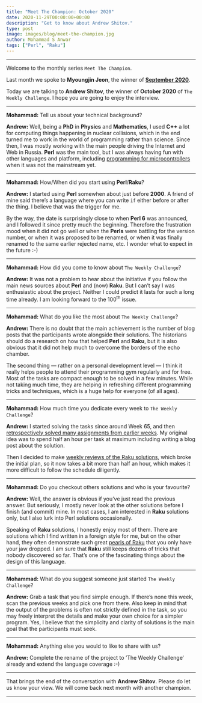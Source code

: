 ```yaml
---
title: "Meet The Champion: October 2020"
date: 2020-11-29T00:00:00+00:00
description: "Get to know about Andrew Shitov."
type: post
image: images/blog/meet-the-champion.jpg
author: Mohammad S Anwar
tags: ["Perl", "Raku"]
---
```

---

Welcome to the monthly series `Meet The Champion`.

Last month we spoke to **Myoungjin Jeon**, the winner of **[September 2020](/blog/meet-the-champion-2020-09)**.

Today we are talking to **Andrew Shitov**, the winner of **October 2020** of `The Weekly Challenge`. I hope you are going to enjoy the interview.

---

**Mohammad:** Tell us about your technical background?

**Andrew:** Well, being a **PhD** in **Physics** and **Mathematics**, I used **C++** a lot for computing things happening in nuclear collisions, which in the end turned me to work in the world of programming rather than science. Since then, I was mostly working with the main people driving the Internet and Web in Russia. **Perl** was the main tool, but I was always having fun with other languages and platform, including [programming for microcontrollers](https://www.artlebedev.com/verbarius/) when it was not the mainstream yet.

---

**Mohammad:** How/When did you start using **Perl**/**Raku**?

**Andrew:** I started using **Perl** somewhen about just before **2000**. A friend of mine said there’s a language where you can write `if` either before or after the thing. I believe that was the trigger for me.

By the way, the date is surprisingly close to when **Perl 6** was announced, and I followed it since pretty much the beginning. Therefore the frustration mood when it did not go well or when the **Perls** were battling for the version number, or when it was proposed to be renamed, or when it was finally renamed to the same earlier rejected name, etc. I wonder what to expect in the future :-)

---

**Mohammad:** How did you come to know about `The Weekly Challenge`?

**Andrew:** It was not a problem to hear about the initiative if you follow the main news sources about **Perl** and (now) **Raku**. But I can’t say I was enthusiastic about the project. Neither I could predict it lasts for such a long time already. I am looking forward to the 100<sup>th</sup> issue.

---

**Mohammad:** What do you like the most about `The Weekly Challenge`?

**Andrew:** There is no doubt that the main achievement is the number of blog posts that the participants wrote alongside their solutions. The historians should do a research on how that helped **Perl** and **Raku**, but it is also obvious that it did not help much to overcome the borders of the echo chamber.

The second thing — rather on a personal development level — I think it really helps people to attend their programming gym regularly and for free. Most of the tasks are compact enough to be solved in a few minutes. While not taking much time, they are helping in refreshing different programming tricks and techniques, which is a huge help for everyone (of all ages).

---

**Mohammad:** How much time you dedicate every week to `The Weekly Challenge`?

**Andrew:** I started solving the tasks since around Week 65, and then [retrospectively solved many assignments from earlier weeks](https://andrewshitov.com/raku-challenges-index/). My original idea was to spend half an hour per task at maximum including writing a blog post about the solution.

Then I decided to make [weekly reviews of the Raku solutions](https://www.youtube.com/playlist?list=PLEb1rjf07ffnUNZCxWQzbtxuGqTiIchNg), which broke the initial plan, so it now takes a bit more than half an hour, which makes it more difficult to follow the schedule diligently.

---

**Mohammad:** Do you checkout others solutions and who is your favourite?

**Andrew:** Well, the answer is obvious if you’ve just read the previous answer. But seriously, I mostly never look at the other solutions before I finish (and commit) mine. In most cases, I am interested in **Raku** solutions only, but I also lurk into Perl solutions occasionally.

Speaking of **Raku** solutions, I honestly enjoy most of them. There are solutions which I find written in a foreign style for me, but on the other hand, they often demonstrate such great [pearls of Raku](https://andrewshitov.com/category/raku-programming-language/the-pearls-of-raku/) that you only have your jaw dropped. I am sure that **Raku** still keeps dozens of tricks that nobody discovered so far. That’s one of the fascinating things about the design of this language.

---

**Mohammad:** What do you suggest someone just started `The Weekly Challenge`?

**Andrew:** Grab a task that you find simple enough. If there’s none this week, scan the previous weeks and pick one from there. Also keep in mind that the output of the problems is often not strictly defined in the task, so you may freely interpret the details and make your own choice for a simpler program. Yes, I believe that the simplicity and clarity of solutions is the main goal that the participants must seek.

---

**Mohammad:** Anything else you would to like to share with us?

**Andrew:** Complete the rename of the project to ’The Weekly Challenge‘ already and extend the language coverage :-)

---

That brings the end of the conversation with **Andrew Shitov**. Please do let us know your view. We will come back next month with another champion.

---
